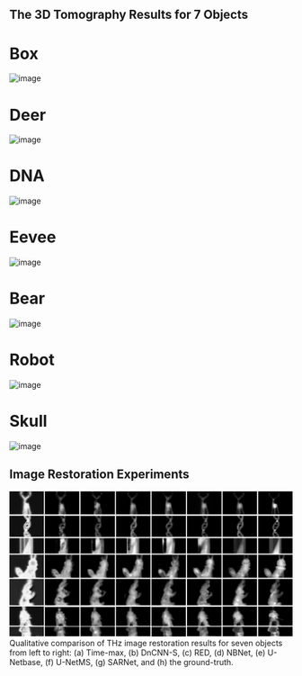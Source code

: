 <!-- # Seeing through a Black Box: TowardHigh-Quality Terahertz Imaging via Subspace-and-Attention Guided Restoration -->
## The 3D Tomography Results for 7 Objects

# Box
![image](https://github.com/wtnthu/THz_Tomography_eccv2022/blob/main/3D/3D_box.gif)

# Deer
![image](https://github.com/wtnthu/THz_Tomography_eccv2022/blob/main/3D/3D_deer.gif)

# DNA
![image](https://github.com/wtnthu/THz_Tomography_eccv2022/blob/main/3D/3D_dna.gif)

# Eevee
![image](https://github.com/wtnthu/THz_Tomography_eccv2022/blob/main/3D/3D_eevee.gif)

# Bear
![image](https://github.com/wtnthu/THz_Tomography_eccv2022/blob/main/3D/3D_polar.gif)

# Robot
![image](https://github.com/wtnthu/THz_Tomography_eccv2022/blob/main/3D/3D_robot.gif)

# Skull
![image](https://github.com/wtnthu/THz_Tomography_eccv2022/blob/main/3D/3D_skull.gif)

## Image Restoration Experiments
<img src='./3D/exp_supp2.png'>
Qualitative comparison of THz image restoration results for seven objects from left to right: (a) Time-max, (b) DnCNN-S, (c) RED, (d) NBNet,
(e) U-Netbase, (f) U-NetMS, (g) SARNet, and (h) the ground-truth.

